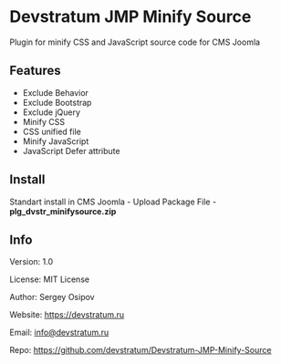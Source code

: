 # Devstratum JMP Minify Source

Plugin for minify CSS and JavaScript source code for CMS Joomla

## Features

* Exclude Behavior
* Exclude Bootstrap
* Exclude jQuery
* Minify CSS
* CSS unified file
* Minify JavaScript
* JavaScript Defer attribute

## Install

Standart install in CMS Joomla - Upload Package File - **plg_dvstr_minifysource.zip**

## Info

Version: 1.0

License: MIT License

Author: Sergey Osipov

Website: https://devstratum.ru

Email: info@devstratum.ru

Repo: https://github.com/devstratum/Devstratum-JMP-Minify-Source
